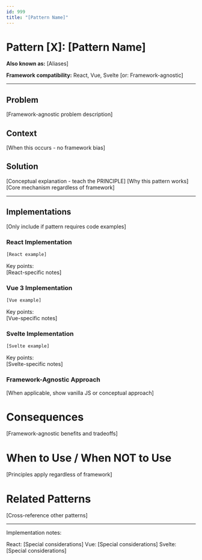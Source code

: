 ```yaml
---
id: 999
title: "[Pattern Name]"
---
```

# Pattern [X]: [Pattern Name]

**Also known as:** [Aliases]

**Framework compatibility:** React, Vue, Svelte [or: Framework-agnostic]

---

## Problem
[Framework-agnostic problem description]

## Context  
[When this occurs - no framework bias]

## Solution
[Conceptual explanation - teach the PRINCIPLE]
[Why this pattern works]
[Core mechanism regardless of framework]

---

## Implementations

[Only include if pattern requires code examples]

### React Implementation
```jsx
[React example]
```

Key points:  
[React-specific notes]

### Vue 3 Implementation

```javascript
[Vue example]
```

Key points:  
[Vue-specific notes]

### Svelte Implementation

```javascript
[Svelte example]
```

Key points:  
[Svelte-specific notes]

### Framework-Agnostic Approach
[When applicable, show vanilla JS or conceptual approach]

# Consequences
[Framework-agnostic benefits and tradeoffs]

# When to Use / When NOT to Use
[Principles apply regardless of framework]

# Related Patterns
[Cross-reference other patterns]

---

Implementation notes:

React: [Special considerations]
Vue: [Special considerations]
Svelte: [Special considerations]
